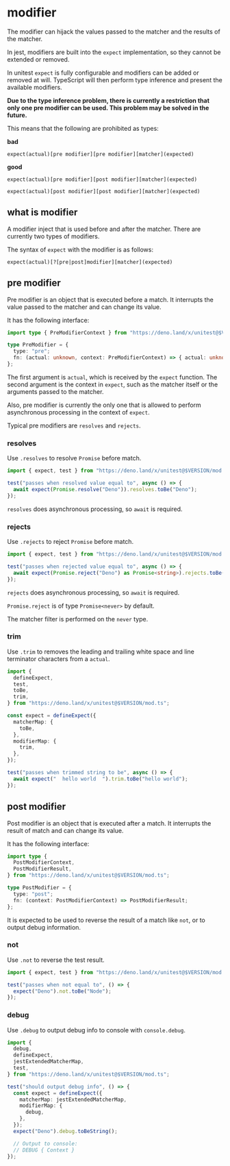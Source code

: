 # modifier

The modifier can hijack the values passed to the matcher and the results of the
matcher.

In jest, modifiers are built into the `expect` implementation, so they cannot be
extended or removed.

In unitest `expect` is fully configurable and modifiers can be added or removed
at will. TypeScript will then perform type inference and present the available
modifiers.

**Due to the type inference problem, there is currently a restriction that only
one pre modifier can be used. This problem may be solved in the future.**

This means that the following are prohibited as types:

**bad**

`expect(actual)[pre modifier][pre modifier][matcher](expected)`

**good**

`expect(actual)[pre modifier][post modifier][matcher](expected)`

`expect(actual)[post modifier][post modifier][matcher](expected)`

## what is modifier

A modifier inject that is used before and after the matcher. There are currently
two types of modifiers.

The syntax of `expect` with the modifier is as follows:

`expect(actual)[?[pre|post]modifier][matcher](expected)`

## pre modifier

Pre modifier is an object that is executed before a match. It interrupts the
value passed to the matcher and can change its value.

It has the following interface:

```ts
import type { PreModifierContext } from "https://deno.land/x/unitest@$VERSION/modifier/types.ts";

type PreModifier = {
  type: "pre";
  fn: (actual: unknown, context: PreModifierContext) => { actual: unknown };
};
```

The first argument is `actual`, which is received by the `expect` function. The
second argument is the context in `expect`, such as the matcher itself or the
arguments passed to the matcher.

Also, pre modifier is currently the only one that is allowed to perform
asynchronous processing in the context of `expect`.

Typical pre modifiers are `resolves` and `rejects`.

### resolves

Use `.resolves` to resolve `Promise` before match.

```ts
import { expect, test } from "https://deno.land/x/unitest@$VERSION/mod.ts";

test("passes when resolved value equal to", async () => {
  await expect(Promise.resolve("Deno")).resolves.toBe("Deno");
});
```

`resolves` does asynchronous processing, so `await` is required.

### rejects

Use `.rejects` to reject `Promise` before match.

```ts
import { expect, test } from "https://deno.land/x/unitest@$VERSION/mod.ts";

test("passes when rejected value equal to", async () => {
  await expect(Promise.reject("Deno") as Promise<string>).rejects.toBe("Deno");
});
```

`rejects` does asynchronous processing, so `await` is required.

`Promise.reject` is of type `Promise<never>` by default.

The matcher filter is performed on the `never` type.

### trim

Use `.trim` to removes the leading and trailing white space and line terminator
characters from a `actual`.

```ts
import {
  defineExpect,
  test,
  toBe,
  trim,
} from "https://deno.land/x/unitest@$VERSION/mod.ts";

const expect = defineExpect({
  matcherMap: {
    toBe,
  },
  modifierMap: {
    trim,
  },
});

test("passes when trimmed string to be", async () => {
  await expect("  hello world  ").trim.toBe("hello world");
});
```

## post modifier

Post modifier is an object that is executed after a match. It interrupts the
result of match and can change its value.

It has the following interface:

```ts
import type {
  PostModifierContext,
  PostModifierResult,
} from "https://deno.land/x/unitest@$VERSION/mod.ts";

type PostModifier = {
  type: "post";
  fn: (context: PostModifierContext) => PostModifierResult;
};
```

It is expected to be used to reverse the result of a match like `not`, or to
output debug information.

### not

Use `.not` to reverse the test result.

```ts
import { expect, test } from "https://deno.land/x/unitest@$VERSION/mod.ts";

test("passes when not equal to", () => {
  expect("Deno").not.toBe("Node");
});
```

### debug

Use `.debug` to output debug info to console with `console.debug`.

```ts
import {
  debug,
  defineExpect,
  jestExtendedMatcherMap,
  test,
} from "https://deno.land/x/unitest@$VERSION/mod.ts";

test("should output debug info", () => {
  const expect = defineExpect({
    matcherMap: jestExtendedMatcherMap,
    modifierMap: {
      debug,
    },
  });
  expect("Deno").debug.toBeString();

  // Output to console:
  // DEBUG { Context }
});
```

